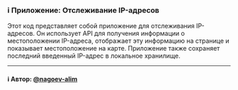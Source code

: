 ### ℹ️ Приложение: Отслеживание IP-адресов

Этот код представляет собой приложение для отслеживания IP-адресов.
Он использует API для получения информации о местоположении IP-адреса,
отображает эту информацию на странице и показывает местоположение на карте.
Приложение также сохраняет последний введенный IP-адрес в локальное хранилище.

-----
#### ℹ️ Автор: [@nagoev-alim](https://github.com/nagoev-alim)

